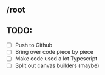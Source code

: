 ## /root


## TODO:

- [ ] Push to Github
- [ ] Bring over code piece by piece
- [ ] Make code used a lot Typescript
- [ ] Split out canvas builders (maybe)